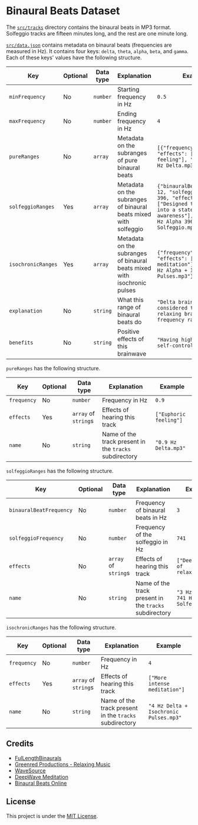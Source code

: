 # Binaural Beats Dataset

The [`src/tracks`](src/tracks) directory contains the binaural beats in MP3 format. Solfeggio tracks are fifteen minutes long, and the rest are one minute long.

[`src/data.json`](src/data.json) contains metadata on binaural beats (frequencies are measured in Hz). It contains four keys: `delta`, `theta`, `alpha`, `beta`, and `gamma`. Each of these keys' values have the following structure.

|Key|Optional|Data type|Explanation|Example|
|---|---|---|---|---|
|`minFrequency`|No|`number`|Starting frequency in Hz|`0.5`|
|`maxFrequency`|No|`number`|Ending frequency in Hz|`4`|
|`pureRanges`|No|`array`|Metadata on the subranges of pure binaural beats|`[{"frequency": 0.9, "effects": ["Euphoric feeling"], "name": "0.9 Hz Delta.mp3"}]`|
|`solfeggioRanges`|Yes|`array`|Metadata on the subranges of binaural beats mixed with solfeggio|`{"binauralBeatFrequency": 12, "solfeggioFrequency": 396, "effects": ["Designed to ease you into a state of mental awareness"], "name": "12 Hz Alpha 396 Hz Solfeggio.mp3"}`|
|`isochronicRanges`|Yes|`array`|Metadata on the subranges of binaural beats mixed with isochronic pulses|`{"frequency": 10, "effects": ["More intense meditation"], "name": "10 Hz Alpha + Isochronic Pulses.mp3"}`|
|`explanation`|No|`string`|What this range of binaural beats do|`"Delta brainwaves are considered the most relaxing brainwave frequency range."`|
|`benefits`|No|`string`|Positive effects of this brainwave|`"Having high amounts of self-control"`|

`pureRanges` has the following structure.

|Key|Optional|Data type|Explanation|Example|
|---|---|---|---|---|
|`frequency`|No|`number`|Frequency in Hz|`0.9`|
|`effects`|Yes|`array` of `string`s|Effects of hearing this track|`["Euphoric feeling"]`|
|`name`|No|`string`|Name of the track present in the `tracks` subdirectory|`"0.9 Hz Delta.mp3"`|

`solfeggioRanges` has the following structure.

|Key|Optional|Data type|Explanation|Example|
|---|---|---|---|---|
|`binauralBeatFrequency`|No|`number`|Frequency of binaural beats in Hz|`3`|
|`solfeggioFrequency`|No|`number`|Frequency of the solfeggio in Hz|`741`|
|`effects`|No|`array` of `string`s|Effects of hearing this track|`["Deep state of relaxation"]`|
|`name`|No|`string`|Name of the track present in the `tracks` subdirectory|`"3 Hz Delta 741 Hz Solfeggio.mp3"`|

`isochronicRanges` has the following structure.

|Key|Optional|Data type|Explanation|Example|
|---|---|---|---|---|
|`frequency`|No|`number`|Frequency in Hz|`4`|
|`effects`|Yes|`array` of `string`s|Effects of hearing this track|`["More intense meditation"]`|
|`name`|No|`string`|Name of the track present in the `tracks` subdirectory|`"4 Hz Delta + Isochronic Pulses.mp3"`|

## Credits

- [FulLengthBinaurals](https://www.youtube.com/user/FulLengthBinaurals/featured)
- [Greenred Productions - Relaxing Music](https://www.youtube.com/channel/UC1bjWVLp2aaJmPcNbi9OOsw)
- [WaveSource](https://www.youtube.com/channel/UCpYoHJQBehUorTJhbOVqYcQ)
- [DeepWave Meditation](https://www.youtube.com/channel/UCC7jJKR5hleaXDrADBkpG9A)
- [Binaural Beats Online](http://www.binauralbeatsonline.com)

## License

This project is under the [MIT License](LICENSE).